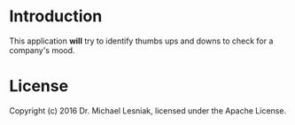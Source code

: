 # Introduction

This application **will** try to identify thumbs ups and downs to 
check for a company's mood.

# License

Copyright (c) 2016 Dr. Michael Lesniak, licensed 
under the Apache License.